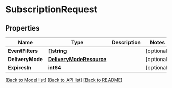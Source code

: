 # SubscriptionRequest

## Properties
Name | Type | Description | Notes
------------ | ------------- | ------------- | -------------
**EventFilters** | **[]string** |  | [optional] 
**DeliveryMode** | [**DeliveryModeResource**](DeliveryModeResource.md) |  | [optional] 
**ExpiresIn** | **int64** |  | [optional] 

[[Back to Model list]](../README.md#documentation-for-models) [[Back to API list]](../README.md#documentation-for-api-endpoints) [[Back to README]](../README.md)


